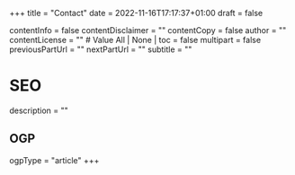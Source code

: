 +++
title = "Contact"
date = 2022-11-16T17:17:37+01:00
draft = false

contentInfo = false
  contentDisclaimer = ""
  contentCopy = false
  author = ""
  contentLicense = "" # Value All | None |
toc = false
multipart = false
  previousPartUrl = ""
  nextPartUrl = ""
subtitle = ""
# SEO #
description = ""
## OGP ##
ogpType = "article"
+++

